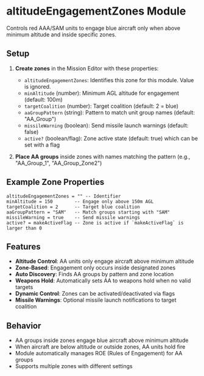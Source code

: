 # altitudeEngagementZones Module

Controls red AAA/SAM units to engage blue aircraft only when above minimum altitude and inside specific zones.

## Setup

1. **Create zones** in the Mission Editor with these properties:
   - `altitudeEngagementZones`: Identifies this zone for this module. Value is ignored.
   - `minAltitude` (number): Minimum AGL altitude for engagement (default: 100m)
   - `targetCoalition` (number): Target coalition (default: 2 = blue)
   - `aaGroupPattern` (string): Pattern to match unit group names (default: "AA_Group")
   - `missileWarning` (boolean): Send missile launch warnings (default: false)
   - `active?` (boolean/flag): Zone active state (default: true) which can be set with a flag

2. **Place AA groups** inside zones with names matching the pattern (e.g., "AA_Group_1", "AA_Group_Zone2")

## Example Zone Properties

```
altitudeEngagementZones = "" -- Identifier
minAltitude = 150        -- Engage only above 150m AGL
targetCoalition = 2      -- Target blue coalition
aaGroupPattern = "SAM"   -- Match groups starting with "SAM"
missileWarning = true    -- Send missile warnings
active? = makeActiveFlag -- Zone is active if `makeActiveFlag` is larger than 0
```

## Features

- **Altitude Control**: AA units only engage aircraft above minimum altitude
- **Zone-Based**: Engagement only occurs inside designated zones
- **Auto Discovery**: Finds AA groups by pattern and zone location
- **Weapons Hold**: Automatically sets AA to weapons hold when no valid targets
- **Dynamic Control**: Zones can be activated/deactivated via flags
- **Missile Warnings**: Optional missile launch notifications to target coalition

## Behavior

- AA groups inside zones engage blue aircraft above minimum altitude
- When aircraft are below altitude or outside zones, AA units hold fire
- Module automatically manages ROE (Rules of Engagement) for AA groups
- Supports multiple zones with different settings 
